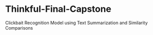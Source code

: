 # Thinkful-Final-Capstone
Clickbait Recognition Model using Text Summarization and Similarity Comparisons
